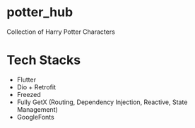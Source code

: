 # potter_hub
Collection of Harry Potter Characters

# Tech Stacks
- Flutter
- Dio + Retrofit
- Freezed
- Fully GetX (Routing, Dependency Injection, Reactive, State Management)
- GoogleFonts
